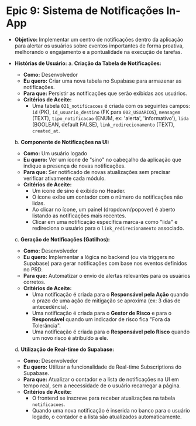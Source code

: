 # Epic 9: Sistema de Notificações In-App

- **Objetivo:** Implementar um centro de notificações dentro da aplicação para alertar os usuários sobre eventos importantes de forma proativa, melhorando o engajamento e a pontualidade na execução de tarefas.

- **Histórias de Usuário:**
  a. **Criação da Tabela de Notificações:**
    - **Como:** Desenvolvedor
    - **Eu quero:** Criar uma nova tabela no Supabase para armazenar as notificações.
    - **Para que:** Persistir as notificações que serão exibidas aos usuários.
    - **Critérios de Aceite:**
        - Uma tabela `021_notificacoes` é criada com os seguintes campos: `id` (PK), `id_usuario_destino` (FK para `002_USUARIOS`), `mensagem` (TEXT), `tipo_notificacao` (ENUM, ex: 'alerta', 'informativo'), `lida` (BOOLEAN, default FALSE), `link_redirecionamento` (TEXT), `created_at`.

  b. **Componente de Notificações na UI:**
    - **Como:** Um usuário logado
    - **Eu quero:** Ver um ícone de "sino" no cabeçalho da aplicação que indique a presença de novas notificações.
    - **Para que:** Ser notificado de novas atualizações sem precisar verificar ativamente cada módulo.
    - **Critérios de Aceite:**
        - Um ícone de sino é exibido no Header.
        - O ícone exibe um contador com o número de notificações não lidas.
        - Ao clicar no ícone, um painel (dropdown/popover) é aberto listando as notificações mais recentes.
        - Clicar em uma notificação específica marca-a como "lida" e redireciona o usuário para o `link_redirecionamento` associado.

  c. **Geração de Notificações (Gatilhos):**
    - **Como:** Desenvolvedor
    - **Eu quero:** Implementar a lógica no backend (ou via triggers no Supabase) para gerar notificações com base nos eventos definidos no PRD.
    - **Para que:** Automatizar o envio de alertas relevantes para os usuários corretos.
    - **Critérios de Aceite:**
        - Uma notificação é criada para o **Responsável pela Ação** quando o prazo de uma ação de mitigação se aproxima (ex: 3 dias de antecedência).
        - Uma notificação é criada para o **Gestor de Risco** e para o **Responsável** quando um indicador de risco fica "Fora da Tolerância".
        - Uma notificação é criada para o **Responsável pelo Risco** quando um novo risco é atribuído a ele.

  d. **Utilização de Real-time do Supabase:**
    - **Como:** Desenvolvedor
    - **Eu quero:** Utilizar a funcionalidade de Real-time Subscriptions do Supabase.
    - **Para que:** Atualizar o contador e a lista de notificações na UI em tempo real, sem a necessidade de o usuário recarregar a página.
    - **Critérios de Aceite:**
        - O frontend se inscreve para receber atualizações na tabela `notificacoes`.
        - Quando uma nova notificação é inserida no banco para o usuário logado, o contador e a lista são atualizados automaticamente.

